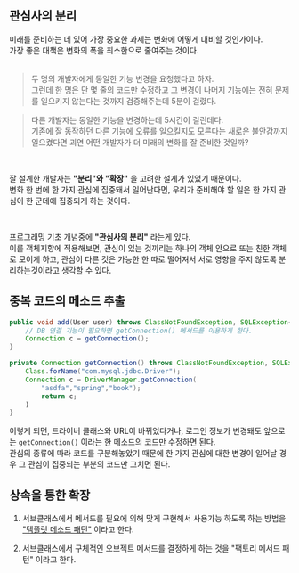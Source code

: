 ## 관심사의 분리
미래를 준비하는 데 있어 가장 중요한 과제는 변화에 어떻게 대비할 것인가이다.  
가장 좋은 대책은 변화의 폭을 최소한으로 줄여주는 것이다.  
<br>

> 두 명의 개발자에게 동일한 기능 변경을 요청했다고 하자.  
> 그런데 한 명은 단 몇 줄의 코드만 수정하고 그 변경이 나머지 기능에는 전혀 문제를 일으키지 않는다는 것까지 검증해주는데 5분이 걸렸다.  

> 다른 개발자는 동일한 기능을 변경하는데 5시간이 걸린데다.  
> 기존에 잘 동작하던 다른 기능에 오류를 일으킬지도 모른다는 새로운 불안감까지 일으켰다면 괴연 어떤 개발자가 더 미래의 변화를 잘 준비한 것일까?

<br>

잘 설계한 개발자는 **"분리"와 "확장"** 을 고려한 설계가 있었기 때문이다.  
변화 한 번에 한 가지 관심에 집중돼서 일어난다면, 우리가 준비해야 할 일은 한 가지 관심이 한 군데에 집중되게 하는 것이다.

<br>

프로그래밍 기초 개념중에 **"관심사의 분리"** 라는게 있다.  
이를 객체지향에 적용해보면, 관심이 있는 것끼리는 하나의 객체 안으로 또는 친한 객체로 모이게 하고, 관심이 다른 것은 가능한 한 따로 떨어져서 서로 영향을 주지 않도록 분리하는것이라고 생각할 수 있다.

## 중복 코드의 메소드 추출
```java
public void add(User user) throws ClassNotFoundException, SQLException{
    // DB 연결 기능이 필요하면 getConnection() 메서드를 이용하게 한다.
    Connection c = getConnection();
}

private Connection getConnection() throws ClassNotFoundException, SQLException{
    Class.forName("com.mysql.jdbc.Driver");
    Connection c = DriverManager.getConnection(
        "asdfa","spring","book");
        return c;
    )
}
```

이렇게 되면, 드라이버 클래스와 URL이 바뀌었다거나, 로그인 정보가 변경돼도 앞으로는 ``getConnection()`` 이라는 한 메소드의 코드만 수정하면 된다.  
관심의 종류에 따라 코드를 구분해놓았기 때문에 한 가지 관심에 대한 변경이 일어날 경우 그 관심이 집중되는 부분의 코드만 고치면 된다.

## 상속을 통한 확장
1. 서브클래스에서 메서드를 필요에 의해 맞게 구현해서 사용가능 하도록 하는 방법을 ["템플릿 메소드 패턴"](./templatePattern.md) 이라고 한다.
   
2. 서브클래스에서 구체적인 오브젝트 메서드를 결정하게 하는 것을 "팩토리 메서드 패턴" 이라고 한다.